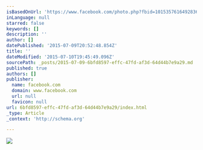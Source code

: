 ```yaml
---
isBasedOnUrl: 'https://www.facebook.com/photo.php?fbid=10153576164928362&set=pb.767208361.-2207520000.1436474929.&type=3&theater'
inLanguage: null
starred: false
keywords: []
description: ''
author: []
datePublished: '2015-07-09T20:52:48.854Z'
title: ''
dateModified: '2015-07-10T19:45:49.096Z'
sourcePath: _posts/2015-07-09-6bfd8597-effc-47fd-af3d-64d44b7e9a29.md
published: true
authors: []
publisher:
  name: facebook.com
  domain: www.facebook.com
  url: null
  favicon: null
url: 6bfd8597-effc-47fd-af3d-64d44b7e9a29/index.html
_type: Article
_context: 'http://schema.org'

---
```

![](https://scontent-iad3-1.xx.fbcdn.net/hphotos-xpf1/t31.0-8/10957277_10153576164928362_974576005091032138_o.jpg)